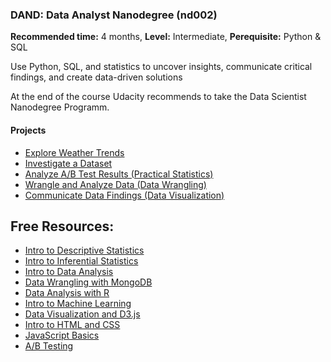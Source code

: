 ### DAND: Data Analyst Nanodegree (nd002)
__Recommended time:__ 4 months, __Level:__ Intermediate, __Perequisite:__ Python & SQL

Use Python, SQL, and statistics to uncover insights, communicate critical findings, and create data-driven solutions

At the end of the course Udacity recommends to take the Data Scientist Nanodegree Programm. 

#### Projects
* [Explore Weather Trends](Explore%20Weather%20Trends)
* [Investigate a Dataset](Investigate%20a%20Dataset)
* [Analyze A/B Test Results (Practical Statistics)](Analyze%20AB%20Test%20Results)
* [Wrangle and Analyze Data (Data Wrangling)](Wrangle%20and%20Analyze%20Data)
* [Communicate Data Findings (Data Visualization)](Communicate%20Data%20Findings)

## Free Resources:
* [Intro to Descriptive Statistics](https://www.udacity.com/course/intro-to-descriptive-statistics--ud827)
* [Intro to Inferential Statistics](https://www.udacity.com/course/intro-to-inferential-statistics--ud201)
* [Intro to Data Analysis](https://www.udacity.com/course/intro-to-data-analysis--ud170)
* [Data Wrangling with MongoDB](https://www.udacity.com/course/data-wrangling-with-mongodb--ud032)
* [Data Analysis with R](https://www.udacity.com/course/data-analysis-with-r--ud651)
* [Intro to Machine Learning](https://www.udacity.com/course/intro-to-machine-learning--ud120)
* [Data Visualization and D3.js](https://www.udacity.com/course/data-visualization-and-d3js--ud507)
* [Intro to HTML and CSS](https://www.udacity.com/course/intro-to-html-and-css--ud304)
* [JavaScript Basics](https://www.udacity.com/course/javascript-basics--ud804)
* [A/B Testing](https://www.udacity.com/course/ab-testing--ud257)







